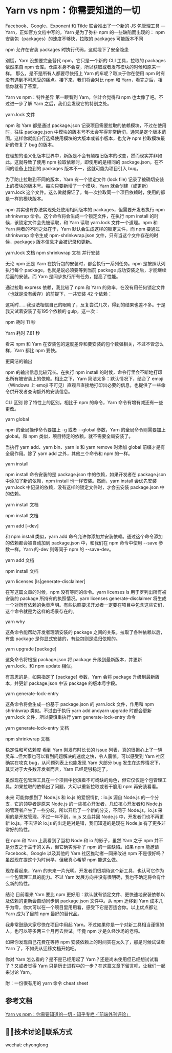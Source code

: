 # Yarn vs npm：你需要知道的一切

Facebook、Google、Exponent 和 Tilde 联合推出了一个新的 JS 包管理工具 — Yarn，正如官方文档中写的，Yarn 是为了弥补 npm 的一些缺陷而出现的：
npm 安装包（packages）的速度不够快，拉取的 packages 可能版本不同

npm 允许在安装 packages 时执行代码，这就埋下了安全隐患

别慌，Yarn 没想要完全替代 npm，它只是一个新的 CLI 工具，拉取的 packages 依然来自 npm 仓库。仓库本身不会变，所以获取或者发布模块的时候和原来一样。
那么，是不是所有人都要尽快搭上 Yarn 的车呢？取决于你在使用 npm 时有没有遇到不可忍受的痛点。接下来，我们将会对比 npm 和 Yarn，看完之后，相信你就有了答案。

Yarn vs npm：特性差异
第一眼看到 Yarn，估计会觉得和 npm 也太像了吧。不过进一步了解 Yarn 之后，我们会发现它的特别之处。

yarn.lock 文件

npm 和 Yarn 都是通过 package.json 记录项目需要拉取的依赖模块，不过在使用时，往往 package.json 中模块的版本号不太会写得非常确切，通常是定个版本范围。这样你就能自行选择使用模块的大版本或者小版本，也允许 npm 拉取模块最新的修复了 bug 的版本。

在理想的语义化版本世界中，新版是不会有颠覆旧版本的改变，然而现实并非如此。这就导致了使用 npm 拉取依赖时，即使用的是相同的 package.json，在不同的设备上拉到的 packages 版本不一，这就可能为项目引入 bug。

为了防止拉取到不同的版本，Yarn 有一个锁定文件 (lock file) 记录了被确切安装上的模块的版本号。每次只要新增了一个模块，Yarn 就会创建（或更新）yarn.lock 这个文件。这么做就保证了，每一次拉取同一个项目依赖时，使用的都是一样的模块版本。

npm 其实也有办法实现处处使用相同版本的 packages，但需要开发者执行 npm shrinkwrap 命令。这个命令将会生成一个锁定文件，在执行 npm install 的时候，该锁定文件会先被读取，和 Yarn 读取 yarn.lock 文件一个道理。npm 和 Yarn 两者的不同之处在于，Yarn 默认会生成这样的锁定文件，而 npm 要通过 shrinkwrap 命令生成 npm-shrinkwrap.json 文件，只有当这个文件存在的时候，packages 版本信息才会被记录和更新。


yarn.lock 文档
npm shrinkwrap 文档
并行安装

无论 npm 还是 Yarn 在执行包的安装时，都会执行一系列任务。npm 是按照队列执行每个 package，也就是说必须要等到当前 package 成功安装之后，才能继续后面的安装。而 Yarn 是同步执行所有任务，提高了性能。

通过拉取 express 依赖，我比较了 npm 和 Yarn 的效率，在没有用任何锁定文件（也就是没有缓存）的前提下，一共安装 42 个依赖：

这耗时……我没法相信自己的眼睛了，反复尝试几次，得到的结果也差不多。于是我又试着安装了有195个依赖的 gulp，这一次：


npm 耗时 11 秒

Yarn 耗时 7.81 秒

看来 npm 和 Yarn 在安装包的速度差异和要安装的包个数强相关，不过不管怎么样，Yarn 都比 npm 要快。

更简洁的输出

npm 的输出信息比较冗长。在执行 npm install 的时候，命令行里会不断地打印出所有被安装上的依赖。相比之下，Yarn 简洁太多：默认情况下，结合了 emoji （Windows 上 emoji 不可见）直观且直接地打印出必要的信息，也提供了一些命令供开发者查询额外的安装信息。


CLI 区别
除了特性上的区别，相比于 npm 的命令，Yarn 命令有增有减还有一些更改。

yarn global

npm 的全局操作命令要加上 -g 或者 --global 参数，Yarn 的全局命令则需要加上 global。和 npm 类似，项目特定的依赖，就不需要全局安装了。

当执行 yarn add、yarn bin、yarn ls 和 yarn remove 时添加 global 前缀才是有全局作用。除了 yarn add 之外，其他三个命令和 npm 的一样。

yarn install

npm install 命令安装的是 package.json 中的依赖，如果开发者在 package.json 中添加了新的依赖，npm install 也一样安装。然而，yarn install 会优先安装 yarn.lock 中记录的依赖，没有这样的锁定文件时，才会去安装 package.json 中的依赖。

yarn install 文档

npm install 文档

yarn add [–dev]

和 npm install 类似，yarn add 命令允许你添加并安装依赖。通过这个命令添加的依赖都会被自动加到 package.json 中，和我们在 npm 命令中使用 --save 参数一样。Yarn 的-dev 则等同于 npm 的 --save-dev。

yarn add 文档

npm install 文档

yarn licenses [ls|generate-disclaimer]

在写这篇文章的时候，npm 没有等同的命令。yarn licenses ls 用于罗列出所有被安装的 package 所持有的执照情况。yarn licenses generate-disclaimer 将生成一个对所有依赖的免责声明。有些执照要求开发者一定要在项目中包含这些它们，这个命令就是为这样的场景存在的。

yarn why

这条命令能帮助开发者理清安装的 package 之间的关系。拉取了各种依赖以后，有些 package 是你显式安装的，有些包则是递归依赖的。

yarn upgrade [package]

这条命令将根据 package.json 将 package 升级到最新版本，并更新 yarn.lock，和 npm update 相似。

有意思的是，如果指定了 [package] 参数，Yarn 会将 package 升级到最新版本，并更新 package.json 中该 package 的版本号字段。

yarn generate-lock-entry

这条命令将会生成一份基于 package.json 的 yarn.lock 文件，作用和 npm shrinkwrap 类似。不过由于执行 yarn add andyarn upgrade 时都会更新 yarn.lock 文件，所以要慎重执行 yarn generate-lock-entry 命令

yarn generate-lock-entry 文档

npm shrinkwrap 文档

稳定性和可依赖度
看到 Yarn 刚发布时长长的 issue 列表，真的很担心上了一辆灵车…但大家也可以看到问题解决的速度之快，令人震惊。可以感受到 Yarn 社区确实在攻克 bug，从问题列表上也能发现 Yarn 大部分 bug 发生在边界情况下，其实对于大多数开发者而言，Yarn 已经足够稳定了。

虽然现在包管理工具在一个项目中扮演着不可或缺的角色，但它仅仅是个包管理工具。如果拉取的依赖出了问题，大可以重新拉取或者干脆用 npm 再安装看看。

未来
可能你想到了 Node.js 和 io.js 的爱恨情仇：io.js 源自 Node.js 的一个分支，它的领导者是原来 Node.js 的一些核心开发者，几位核心开发者和 Node.js 的管理者产生了一些分歧，所以开启了一个新的分支，不同于 Node.js，io.js 采用的是开放管理。不过一年不到，io.js 又合并回 Node.js 中，开发者们也不再更新 io.js。不去评论 io.js 的出走是对是错，我们知道的是现在 Node.js 有了更多非常好的特性。

在 npm 和 Yarn 上我看到了当初 Node 和 io 的影子，虽然 Yarn 之于 npm 并不是分支之于主干的关系，但它确实弥补了 npm 的一些缺陷。如果 npm 能邀请 Facebook、Google 以及其他的 Yarn 社区推动者一同来改进 npm 不是很好吗？虽然现在提这个为时尚早，但我真心希望 npm 能这么做。

现在看起来，Yarn 的未来一片光明。开发者们很期待这个新工具，也认可它作为一个包管理工具的能力。不过 Yarn 发展方向并没有很明确，我也不确定将会有什么新的特性。

结论
目前看来 Yarn 要比 npm 更好用：默认就有锁定文件、更快速地安装依赖以及依赖的更新会自动同步到 package.json 文件中。从 npm 迁移到 Yarn 成本几乎为零，你大可以在一个项目里用用看，感受下它是否适合你。以上优点都让 Yarn 成为了目前 npm 最好的替代品。

我非常鼓励大家尽快在项目中用起 Yarn。不过如果你是一个对新工具相当谨慎的人，也可以等多两三个月再去尝试。毕竟 npm 才是久经沙场的老将。

如果你发现自己花费在等待 npm 安装依赖上的时间实在太久了，那是时候试试看 Yarn 了，不如先从迁移文档开始吧。

你对 Yarn 怎么看的？是不是已经用起了 Yarn？还是尚未使用但已经想试试看了？又或者觉得 Yarn 只是历史进程中的一步？在这篇文章下留言吧，让我们一起来讨论 Yarn。

附：一份很有用的 yarn 命令 cheat sheet

## 参考文档 

[Yarn vs npm：你需要知道的一切 - 知乎专栏 ·「前端外刊评论」](https://juejin.im/entry/5821f387570c350060c115cd)


## 技术讨论联系方式

wechat: chyonglong